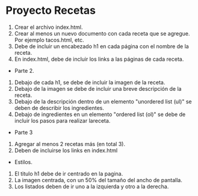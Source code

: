 # Proyecto Recetas

1. Crear el archivo index.html.
2. Crear al menos un nuevo documento con cada receta que se agregue. Por ejemplo tacos.html, etc.
3. Debe de incluir un encabezado h1 en cada página con el nombre de la receta.
4. En index.html, debe de incluir los links a las páginas de cada receta.

- Parte 2.

1. Debajo de cada h1, se debe de incluir la imagen de la receta.
2. Debajo de la imagen se debe de incluir una breve descripción de la receta.
3. Debajo de la descripción dentro de un elemento "unordered list (ul)" se deben de describir los ingredientes.
4. Debajo de ingredientes en un elemento "ordered list (ol)" se debe de incluir los pasos para realizar lareceta.

- Parte 3

1. Agregar al menos 2 recetas más (en total 3).
2. Deben de incluirse los links en index.html

- Estilos.

1. El titulo h1 debe de ir centrado en la pagina.
2. La imagen centrada, con un 50% del tamaño del ancho de pantalla.
3. Los listados deben de ir uno a la izquierda y otro a la derecha.